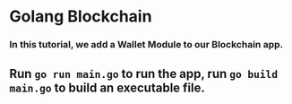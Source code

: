 # Golang Blockchain

### In this tutorial, we add a Wallet Module to our Blockchain app. 

## Run `go run main.go` to run the app, run `go build main.go` to build an executable file.
